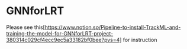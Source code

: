 # GNNforLRT
Please see this[https://www.notion.so/Pipeline-to-install-TrackML-and-training-the-model-for-GNNforLRT-project-380314c029cf4ecc9ec5a33182bf0bee?pvs=4] for instruction

